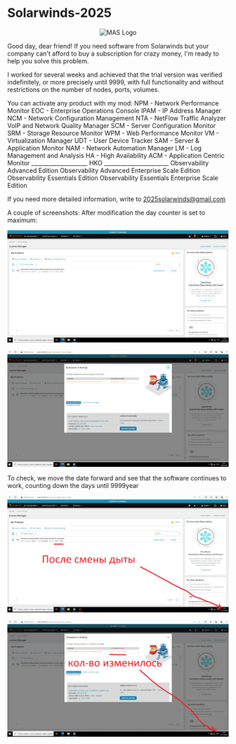 # Solarwinds-2025

<p align="center"><img src="https://upload.wikimedia.org/wikipedia/commons/7/76/Official_SolarWinds_Logo.svg" alt="MAS Logo"></p>

Good day, dear friend!
If you need software from Solarwinds but your company can't afford to buy a subscription for crazy money, I'm ready to help you solve this problem.

I worked for several weeks and achieved that the trial version was verified indefinitely, or more precisely until 9999, with full functionality and without restrictions on the number of nodes, ports, volumes.

You can activate any product with my mod:
NPM - Network Performance Monitor
EOC - Enterprise Operations Console
IPAM - IP Address Manager
NCM - Network Configuration Management
NTA - NetFlow Traffic Analyzer
VoIP and Network Quality Manager
SCM - Server Configuration Monitor
SRM - Storage Resource Monitor
WPM - Web Performance Monitor
VM - Virtualization Manager
UDT - User Device Tracker
SAM - Server & Application Monitor
NAM - Network Automation Manager
LM - Log Management and Analysis
HA - High Availability
ACM - Application Centric Monitor
____________________ HKO _______________________
Observability Advanced Edition
Observability Advanced Enterprise Scale Edition
Observability Essentials Edition
Observability Essentials Enterprise Scale Edition

If you need more detailed information, write to 2025solarwinds@gmail.com

A couple of screenshots:
After modification the day counter is set to maximum:

<p align="center"><img src="https://github.com/ShoutDown/Solarwinds-2025/blob/main/scr1.png"></p>

<p align="center"><img src="https://github.com/ShoutDown/Solarwinds-2025/blob/main/scr2.png"></p>

To check, we move the date forward and see that the software continues to work, counting down the days until 9999year

<p align="center"><img src="https://github.com/ShoutDown/Solarwinds-2025/blob/main/scr3.png"></p>

<p align="center"><img src="https://github.com/ShoutDown/Solarwinds-2025/blob/main/scr4.png"></p>

